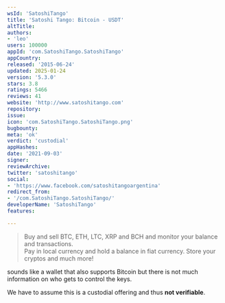 ```yaml
---
wsId: 'SatoshiTango'
title: 'Satoshi Tango: Bitcoin - USDT'
altTitle: 
authors:
- 'leo'
users: 100000
appId: 'com.SatoshiTango.SatoshiTango'
appCountry: 
released: '2015-06-24'
updated: 2025-01-24
version: '5.3.0'
stars: 3.8
ratings: 5466
reviews: 41
website: 'http://www.satoshitango.com'
repository: 
issue: 
icon: 'com.SatoshiTango.SatoshiTango.png'
bugbounty: 
meta: 'ok'
verdict: 'custodial'
appHashes: 
date: '2021-09-03'
signer: 
reviewArchive: 
twitter: 'satoshitango'
social:
- 'https://www.facebook.com/satoshitangoargentina'
redirect_from:
- '/com.SatoshiTango.SatoshiTango/'
developerName: 'SatoshiTango'
features: 

---
```


> Buy and sell BTC, ETH, LTC, XRP and BCH and monitor your balance and
  transactions.<br>
  Pay in local currency and hold a balance in fiat currency. Store your cryptos
  and much more!

sounds like a wallet that also supports Bitcoin but there is not much
information on who gets to control the keys.

We have to assume this is a custodial offering and thus **not verifiable**.

